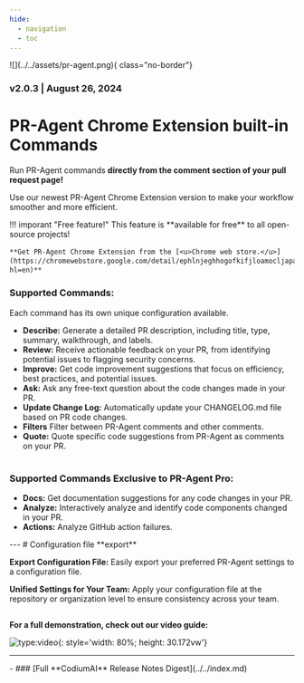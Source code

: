 ```yaml
---
hide:
  - navigation
  - toc
---
```


<div markdown class="centered">
![](../../assets/pr-agent.png){ class="no-border"}

### v2.0.3 | August 26, 2024

<div class="content" markdown>
<div class="bg-blue" markdown>
<div class="content" markdown>

##
#  PR-Agent **Chrome Extension built-in Commands**

<div class="left-padding" markdown>

Run PR-Agent commands **directly from the comment section of your pull request page!**

Use our newest PR-Agent Chrome Extension version to make your workflow smoother and more efficient.

<div markdown class="centered">
!!! imporant "Free feature!"
    This feature is **available for free** to all open-source projects!

    **Get PR-Agent Chrome Extension from the [<u>Chrome web store.</u>](https://chromewebstore.google.com/detail/ephlnjeghhogofkifjloamocljapahnl?hl=en)**
</div>

### Supported Commands:

Each command has its own unique configuration available.

- **Describe:** Generate a detailed PR description, including title, type, summary, walkthrough, and labels.
- **Review:** Receive actionable feedback on your PR, from identifying potential issues to flagging security concerns.
- **Improve:** Get code improvement suggestions that focus on efficiency, best practices, and potential issues.
- **Ask:** Ask any free-text question about the code changes made in your PR.
- **Update Change Log:** Automatically update your CHANGELOG.md file based on PR code changes.
- **Filters** Filter between PR-Agent comments and other comments.
- **Quote:** Quote specific code suggestions from PR-Agent as comments on your PR.

#

### Supported Commands Exclusive to PR-Agent Pro:

- **Docs:** Get documentation suggestions for any code changes in your PR.
- **Analyze:** Interactively analyze and identify code components changed in your PR.
- **Actions:** Analyze GitHub action failures.

</div>
---
# Configuration file **export**

<div class="left-padding" markdown>

**Export Configuration File:** Easily export your preferred PR-Agent settings to a configuration file.

**Unified Settings for Your Team:** Apply your configuration file at the repository or organization level to ensure consistency across your team.

</div>

##
**For a full demonstration, check out our video guide:**

![type:video](https://www.youtube.com/embed/gT5tli7X4H4?si=84cs1O2bM5unLAWf){: style='width: 80%; height: 30.172vw'}

---

<div class="centered" markdown>

<div class="grid cards" markdown>
- ### [Full **CodiumAI** Release Notes Digest](../../index.md)
</div>

</div>

</div>
</div>
</div>
</div>